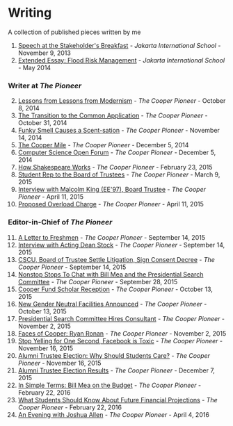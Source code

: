 # Writing
A collection of published pieces written by me

1. [Speech at the Stakeholder's Breakfast](https://github.com/pjoneja/Writing/blob/master/Speech%20at%20Stakeholder's%20Breakfast.md) - *Jakarta International School* - November 9, 2013
2. [Extended Essay: Flood Risk Management](https://github.com/pjoneja/Writing/blob/master/Extended%20Essay%20-%20Flood%20Risk%20Management.pdf) - *Jakarta International School* - May 2014

### Writer at *The Pioneer* 

2. [Lessons from Lessons from Modernism](http://pioneer.cooper.edu/2014/10/14/lessons-lessons-modernism/) - *The Cooper Pioneer* - October 8, 2014
3. [The Transition to the Common Application](http://pioneer.cooper.edu/2014/12/03/transition-common-application/) - *The Cooper Pioneer* - October 31, 2014
4. [Funky Smell Causes a Scent-sation](http://pioneer.cooper.edu/2014/12/03/funky-smell-scentsation/) - *The Cooper Pioneer* - November 14, 2014
5. [The Cooper Mile](http://pioneer.cooper.edu/2014/12/06/cooper-mile/) - *The Cooper Pioneer* - December 5, 2014
6. [Computer Science Open Forum](http://pioneer.cooper.edu/2014/12/06/computer-science-open-forum/) - *The Cooper Pioneer* - December 5, 2014
7. [How Shakespeare Works](http://pioneer.cooper.edu/2015/02/21/shakespeare-works/) - *The Cooper Pioneer* - February 23, 2015
8. [Student Rep to the Board of Trustees](http://pioneer.cooper.edu/2015/03/08/student-representative-board-trustees/) - *The Cooper Pioneer* - March 9, 2015
9. [Interview with Malcolm King (EE'97), Board Trustee](http://pioneer.cooper.edu/2015/04/11/interview-malcolm-king-ee-97-board-trustee/) - *The Cooper Pioneer* - April 11, 2015
10. [Proposed Overload Charge](http://pioneer.cooper.edu/2015/08/29/proposed-overload-charge/) - *The Cooper Pioneer* - April 11, 2015

### Editor-in-Chief of *The Pioneer*

11. [A Letter to Freshmen](http://pioneer.cooper.edu/2015/09/14/letter-freshmen/) - *The Cooper Pioneer* - September 14, 2015
12. [Interview with Acting Dean Stock](http://pioneer.cooper.edu/2015/09/14/interview-acting-dean-stock/) - *The Cooper Pioneer* - September 14, 2015
13. [CSCU, Board of Trustee Settle Litigation, Sign Consent Decree](http://pioneer.cooper.edu/2015/09/14/cscu-board-trustees-settle-litigation-sign-consent-decree/) - *The Cooper Pioneer* - September 14, 2015
14. [Nonstop Stops To Chat with Bill Mea and the Presidential Search Committee](http://pioneer.cooper.edu/2015/09/28/nonstop-stops-chat-bill-mea-presidential-search-committee/) - *The Cooper Pioneer* - September 28, 2015
15. [Cooper Fund Scholar Reception](http://pioneer.cooper.edu/2015/10/12/cooper-fund-scholar-reception/) - *The Cooper Pioneer* - October 13, 2015
16. [New Gender Neutral Facilities Announced](http://pioneer.cooper.edu/2015/10/12/genderneutral-facilities-announced/) - *The Cooper Pioneer* - October 13, 2015
17. [Presidential Search Committee Hires Consultant](http://pioneer.cooper.edu/2015/11/02/presidential-search-committee-hires-consultant/) - *The Cooper Pioneer* - November 2, 2015
18. [Faces of Cooper: Ryan Ronan](http://pioneer.cooper.edu/2015/11/02/faces-cooper-ryan-ronan/) - *The Cooper Pioneer* - November 2, 2015
19. [Stop Yelling for One Second, Facebook is Toxic](http://pioneer.cooper.edu/2015/11/16/stop-yelling/) - *The Cooper Pioneer* - November 16, 2015
20. [Alumni Trustee Election: Why Should Students Care?](http://pioneer.cooper.edu/2015/11/15/alumni-trustee-elections-students-care/) - *The Cooper Pioneer* - November 16, 2015
21. [Alumni Trustee Election Results](http://pioneer.cooper.edu/2015/12/07/alumni-trustee-election-results/) - *The Cooper Pioneer* - December 7, 2015
22. [In Simple Terms: Bill Mea on the Budget](http://pioneer.cooper.edu/2016/02/22/simple-terms-bill-mea-budget/) - *The Cooper Pioneer* - February 22, 2016
23. [What Students Should Know About Future Financial Projections](http://pioneer.cooper.edu/2016/02/22/students-future-financial-projections/) - *The Cooper Pioneer* - February 22, 2016
24. [An Evening with Joshua Allen](http://pioneer.cooper.edu/2016/04/04/2991/) - *The Cooper Pioneer* - April 4, 2016
